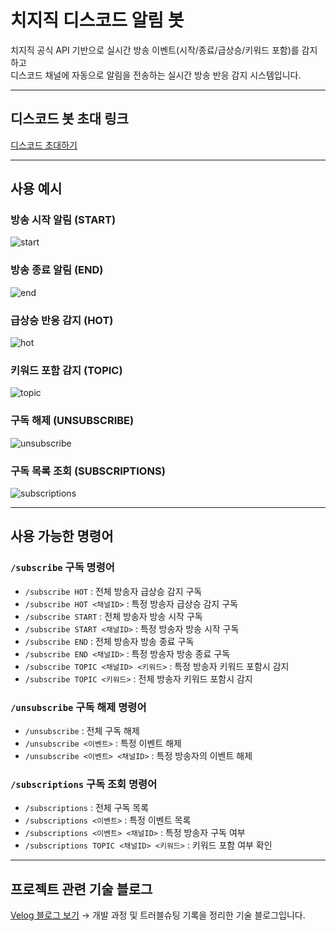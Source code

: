 # 치지직 디스코드 알림 봇

치지직 공식 API 기반으로 실시간 방송 이벤트(시작/종료/급상승/키워드 포함)를 감지하고  
디스코드 채널에 자동으로 알림을 전송하는 실시간 방송 반응 감지 시스템입니다.

---

## 디스코드 봇 초대 링크

[디스코드 초대하기](https://discord.com/oauth2/authorize?client_id=1360521991580553226&permissions=2048&scope=bot%20applications.commands)

---

## 사용 예시

### 방송 시작 알림 (START)
![start](./docs/screenshots/start.png)

### 방송 종료 알림 (END)
![end](./docs/screenshots/end.png)

### 급상승 반응 감지 (HOT)
![hot](./docs/screenshots/hot.png)

### 키워드 포함 감지 (TOPIC)
![topic](./docs/screenshots/topic.png)

### 구독 해제 (UNSUBSCRIBE)
![unsubscribe](./docs/screenshots/unsubscribe.png)

### 구독 목록 조회 (SUBSCRIPTIONS)
![subscriptions](./docs/screenshots/subscriptions.png)

---

## 사용 가능한 명령어

### `/subscribe` 구독 명령어

- `/subscribe HOT` : 전체 방송자 급상승 감지 구독  
- `/subscribe HOT <채널ID>` : 특정 방송자 급상승 감지 구독  
- `/subscribe START` : 전체 방송자 방송 시작 구독  
- `/subscribe START <채널ID>` : 특정 방송자 방송 시작 구독  
- `/subscribe END` : 전체 방송자 방송 종료 구독  
- `/subscribe END <채널ID>` : 특정 방송자 방송 종료 구독  
- `/subscribe TOPIC <채널ID> <키워드>` : 특정 방송자 키워드 포함시 감지  
- `/subscribe TOPIC <키워드>` : 전체 방송자 키워드 포함시 감지  

### `/unsubscribe` 구독 해제 명령어

- `/unsubscribe` : 전체 구독 해제  
- `/unsubscribe <이벤트>` : 특정 이벤트 해제  
- `/unsubscribe <이벤트> <채널ID>` : 특정 방송자의 이벤트 해제  

### `/subscriptions` 구독 조회 명령어

- `/subscriptions` : 전체 구독 목록  
- `/subscriptions <이벤트>` : 특정 이벤트 목록  
- `/subscriptions <이벤트> <채널ID>` : 특정 방송자 구독 여부  
- `/subscriptions TOPIC <채널ID> <키워드>` : 키워드 포함 여부 확인  

---

## 프로젝트 관련 기술 블로그

[Velog 블로그 보기](https://velog.io/@jyhun/posts)
→ 개발 과정 및 트러블슈팅 기록을 정리한 기술 블로그입니다.
